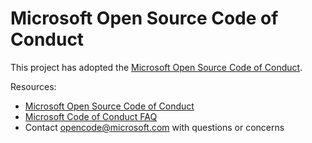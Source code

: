 # Microsoft Open Source Code of Conduct

This project has adopted the [Microsoft Open Source Code of Conduct](https://opensource.microsoft.com/codeofconduct/?WT.mc_id=academic-77807-sagibbon).

Resources:

- [Microsoft Open Source Code of Conduct](https://opensource.microsoft.com/codeofconduct/?WT.mc_id=academic-77807-sagibbon)
- [Microsoft Code of Conduct FAQ](https://opensource.microsoft.com/codeofconduct/faq/?WT.mc_id=academic-77807-sagibbon)
- Contact [opencode@microsoft.com](mailto:opencode@microsoft.com) with questions or concerns
